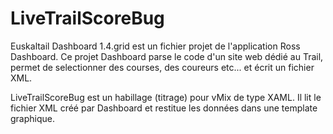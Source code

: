 # LiveTrailScoreBug

Euskaltail Dashboard 1.4.grid est un fichier projet de l'application Ross Dashboard.
Ce projet Dashboard parse le code d'un site web dédié au Trail, permet de selectionner des courses, des coureurs etc... et écrit un fichier XML.

LiveTrailScoreBug est un habillage (titrage) pour vMix de type XAML. 
Il lit le fichier XML créé par Dashboard et restitue les données dans une template graphique. 
